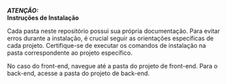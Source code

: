 ***ATENÇÃO:***
<br/>
**Instruções de Instalação**

Cada pasta neste repositório possui sua própria documentação. Para evitar erros durante a instalação, é crucial seguir as orientações específicas de cada projeto. Certifique-se de executar os comandos de instalação na pasta correspondente ao projeto específico.

No caso do front-end, navegue até a pasta do projeto de front-end.
Para o back-end, acesse a pasta do projeto de back-end.